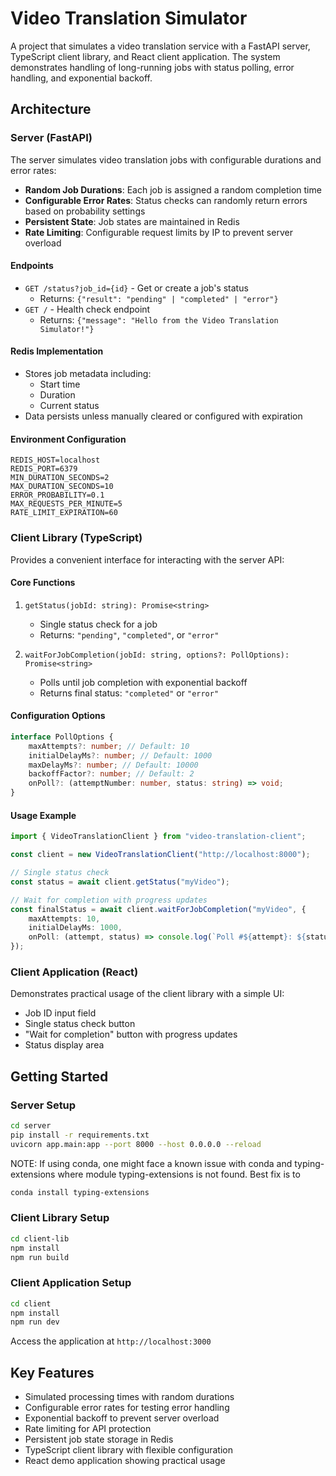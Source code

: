 # Video Translation Simulator

A project that simulates a video translation service with a FastAPI server, TypeScript client library, and React client application. The system demonstrates handling of long-running jobs with status polling, error handling, and exponential backoff.

## Architecture

### Server (FastAPI)

The server simulates video translation jobs with configurable durations and error rates:

-   **Random Job Durations**: Each job is assigned a random completion time
-   **Configurable Error Rates**: Status checks can randomly return errors based on probability settings
-   **Persistent State**: Job states are maintained in Redis
-   **Rate Limiting**: Configurable request limits by IP to prevent server overload

#### Endpoints

-   `GET /status?job_id={id}` - Get or create a job's status
    -   Returns: `{"result": "pending" | "completed" | "error"}`
-   `GET /` - Health check endpoint
    -   Returns: `{"message": "Hello from the Video Translation Simulator!"}`

#### Redis Implementation

-   Stores job metadata including:
    -   Start time
    -   Duration
    -   Current status
-   Data persists unless manually cleared or configured with expiration

#### Environment Configuration

```
REDIS_HOST=localhost
REDIS_PORT=6379
MIN_DURATION_SECONDS=2
MAX_DURATION_SECONDS=10
ERROR_PROBABILITY=0.1
MAX_REQUESTS_PER_MINUTE=5
RATE_LIMIT_EXPIRATION=60
```

### Client Library (TypeScript)

Provides a convenient interface for interacting with the server API:

#### Core Functions

1. `getStatus(jobId: string): Promise<string>`

    - Single status check for a job
    - Returns: `"pending"`, `"completed"`, or `"error"`

2. `waitForJobCompletion(jobId: string, options?: PollOptions): Promise<string>`
    - Polls until job completion with exponential backoff
    - Returns final status: `"completed"` or `"error"`

#### Configuration Options

```typescript
interface PollOptions {
    maxAttempts?: number; // Default: 10
    initialDelayMs?: number; // Default: 1000
    maxDelayMs?: number; // Default: 10000
    backoffFactor?: number; // Default: 2
    onPoll?: (attemptNumber: number, status: string) => void;
}
```

#### Usage Example

```typescript
import { VideoTranslationClient } from "video-translation-client";

const client = new VideoTranslationClient("http://localhost:8000");

// Single status check
const status = await client.getStatus("myVideo");

// Wait for completion with progress updates
const finalStatus = await client.waitForJobCompletion("myVideo", {
    maxAttempts: 10,
    initialDelayMs: 1000,
    onPoll: (attempt, status) => console.log(`Poll #${attempt}: ${status}`),
});
```

### Client Application (React)

Demonstrates practical usage of the client library with a simple UI:

-   Job ID input field
-   Single status check button
-   "Wait for completion" button with progress updates
-   Status display area

## Getting Started

### Server Setup

```bash
cd server
pip install -r requirements.txt
uvicorn app.main:app --port 8000 --host 0.0.0.0 --reload
```

NOTE: If using conda, one might face a known issue with conda and typing-extensions where module typing-extensions is not found. Best fix is to

```bash
conda install typing-extensions
```

### Client Library Setup

```bash
cd client-lib
npm install
npm run build
```

### Client Application Setup

```bash
cd client
npm install
npm run dev
```

Access the application at `http://localhost:3000`

## Key Features

-   Simulated processing times with random durations
-   Configurable error rates for testing error handling
-   Exponential backoff to prevent server overload
-   Rate limiting for API protection
-   Persistent job state storage in Redis
-   TypeScript client library with flexible configuration
-   React demo application showing practical usage
